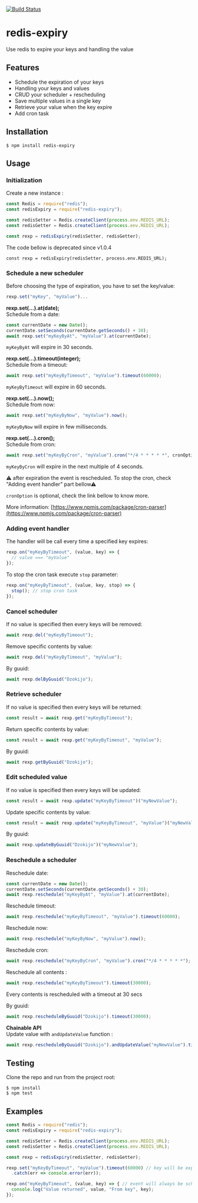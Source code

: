 [![Build Status](https://travis-ci.com/dobobaie/redis-expiry.svg?branch=master)](https://travis-ci.com/dobobaie/redis-expiry)

# redis-expiry
Use redis to expire your keys and handling the value  

## Features
* Schedule the expiration of your keys
* Handling your keys and values
* CRUD your scheduler + rescheduling
* Save multiple values in a single key
* Retrieve your value when the key expire
* Add cron task

## Installation

```
$ npm install redis-expiry
```

## Usage

### Initialization

Create a new instance :

``` js  
const Redis = require("redis");
const redisExpiry = require("redis-expiry");

const redisSetter = Redis.createClient(process.env.REDIS_URL);
const redisGetter = Redis.createClient(process.env.REDIS_URL);

const rexp = redisExpiry(redisSetter, redisGetter);
```

The code bellow is deprecated since v1.0.4  

```
const rexp = redisExpiry(redisSetter, process.env.REDIS_URL);
```

### Schedule a new scheduler

Before choosing the type of expiration, you have to set the key/value:  

``` js  
rexp.set("myKey", "myValue")...
```

**rexp.set(...).at(date);**  
Schedule from a date:  
``` js  
const currentDate = new Date();
currentDate.setSeconds(currentDate.getSeconds() + 30);
await rexp.set("myKeyByAt", "myValue").at(currentDate);
```

`myKeyByAt` will expire in 30 seconds.  

  
**rexp.set(...).timeout(integer);**  
Schedule from a timeout:  
``` js  
await rexp.set("myKeyByTimeout", "myValue").timeout(60000);
```

`myKeyByTimeout` will expire in 60 seconds.  

  
**rexp.set(...).now();**  
Schedule from now:  
``` js  
await rexp.set("myKeyByNow", "myValue").now();
```

`myKeyByNow` will expire in few milliseconds.  
  

**rexp.set(...).cron();**  
Schedule from cron:  
``` js  
await rexp.set("myKeyByCron", "myValue").cron("*/4 * * * * *", cronOption);
```

`myKeyByCron` will expire in the next multiple of 4 seconds.  

⚠ after expiration the event is rescheduled. To stop the cron, check "Adding event handler" part bellow⚠   

`cronOption` is optional, check the link bellow to know more.  

More information: [https://www.npmjs.com/package/cron-parser](https://www.npmjs.com/package/cron-parser)  
  
### Adding event handler

The handler will be call every time a specified key expires:  

``` js  
rexp.on("myKeyByTimeout", (value, key) => {
  // value === "myValue"
});
```
 
To stop the cron task execute `stop` parameter:  
``` js  
rexp.on("myKeyByTimeout", (value, key, stop) => {
  stop(); // stop cron task
});
```

### Cancel scheduler

If no value is specified then every keys will be removed:

``` js  
await rexp.del("myKeyByTimeout");
```

Remove specific contents by value: 

``` js  
await rexp.del("myKeyByTimeout", "myValue");
```

By guuid:  

``` js  
await rexp.delByGuuid("Dzokijo");
```

### Retrieve scheduler

If no value is specified then every keys will be returned:

``` js  
const result = await rexp.get("myKeyByTimeout");
```

Return specific contents by value:  

``` js  
const result = await rexp.get("myKeyByTimeout", "myValue");
```

By guuid:  

``` js  
await rexp.getByGuuid("Dzokijo");
```

### Edit scheduled value

If no value is specified then every keys will be updated:

``` js  
const result = await rexp.update("myKeyByTimeout")("myNewValue");
```

Update specific contents by value:  

``` js  
const result = await rexp.update("myKeyByTimeout", "myValue")("myNewValue");
```

By guuid:  

``` js  
await rexp.updateByGuuid("Dzokijo")("myNewValue");
```

### Reschedule a scheduler

Reschedule date:  
``` js  
const currentDate = new Date();
currentDate.setSeconds(currentDate.getSeconds() + 30);
await rexp.reschedule("myKeyByAt", "myValue").at(currentDate);
```
  
Reschedule timeout:  
``` js  
await rexp.reschedule("myKeyByTimeout", "myValue").timeout(60000);
```
  
Reschedule now:  
``` js  
await rexp.reschedule("myKeyByNow", "myValue").now();
```
  
Reschedule cron:  
``` js  
await rexp.reschedule("myKeyByCron", "myValue").cron("*/4 * * * * *");
```
  
Reschedule all contents :  
  
``` js  
await rexp.reschedule("myKeyByTimeout").timeout(30000);
```

Every contents is rescheduled with a timeout at 30 secs  
  
By guuid:  

``` js  
await rexp.rescheduleByGuuid("Dzokijo").timeout(30000);
```
  
**Chainable API**  
Update value with `andUpdateValue` function :  
``` js  
await rexp.rescheduleByGuuid("Dzokijo").andUpdateValue("myNewValue").timeout(30000);
```

## Testing

Clone the repo and run from the project root:

```
$ npm install
$ npm test
```

## Examples

``` js  
const Redis = require("redis");
const redisExpiry = require("redis-expiry");

const redisSetter = Redis.createClient(process.env.REDIS_URL);
const redisGetter = Redis.createClient(process.env.REDIS_URL);

const rexp = redisExpiry(redisSetter, redisGetter);

rexp.set("myKeyByTimeout", "myValue").timeout(60000) // key will be expire in 60sec
  .catch(err => console.error(err));

rexp.on("myKeyByTimeout", (value, key) => { // event will always be scheduled if the application restart
  console.log("Value returned", value, "From key", key);
});

